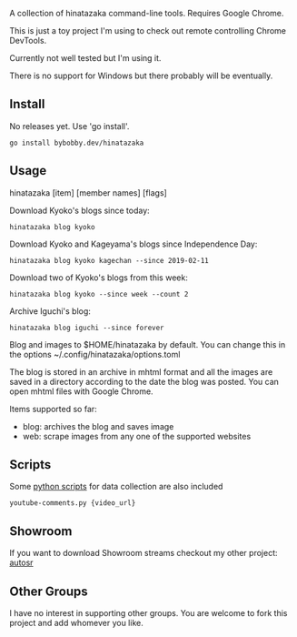 A collection of hinatazaka command-line tools. Requires Google Chrome.

This is just a toy project I'm using to check out remote controlling Chrome DevTools.

Currently not well tested but I'm using it.

There is no support for Windows but there probably will be eventually.

## Install

No releases yet. Use 'go install'.

```
go install bybobby.dev/hinatazaka
```

## Usage

hinatazaka \[item\] \[member names\] \[flags\]

Download Kyoko's blogs since today:

```
hinatazaka blog kyoko
```

Download Kyoko and Kageyama's blogs since Independence Day:

```
hinatazaka blog kyoko kagechan --since 2019-02-11
```

Download two of Kyoko's blogs from this week:

```
hinatazaka blog kyoko --since week --count 2
```

Archive Iguchi's blog:

```
hinatazaka blog iguchi --since forever
```

Blog and images to \$HOME/hinatazaka by default. You can change this in the options ~/.config/hinatazaka/options.toml

The blog is stored in an archive in mhtml format and all the images are saved in a directory according to the date the blog was posted. You can open mhtml files with Google Chrome.

Items supported so far:

- blog: archives the blog and saves image
- web: scrape images from any one of the supported websites

## Scripts

Some [python scripts](./scripts) for data collection are also included

```
youtube-comments.py {video_url}
```

## Showroom

If you want to download Showroom streams checkout my other project: [autosr](https://github.com/bobbytrapz/autosr)

## Other Groups

I have no interest in supporting other groups. You are welcome to fork this project and add whomever you like.
